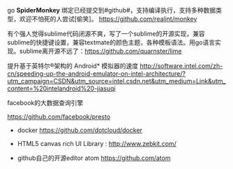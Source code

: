 go **SpiderMonkey** 绑定已经提交到#github#，支持编译执行，支持多种数据类型，欢迎不怕死的人尝试[偷笑]。
https://github.com/realint/monkey

有个强人觉得sublime代码闭源不爽，写了一个sublime的开源实现，兼容sublime的快捷键设置，兼容textmate的颜色主题，各种模板语法。用go语言实现。sublime离开源不远了：https://github.com/quarnster/lime


提升基于英特尔®架构的 Android* 模拟器的速度
http://software.intel.com/zh-cn/speeding-up-the-android-emulator-on-intel-architecture/?utm_campaign=CSDN&utm_source=intel.csdn.net&utm_medium=Link&utm_content=%20intelandroid%20-jiasuqi



facebook的大数据查询引擎

https://github.com/facebook/presto


* docker  https://github.com/dotcloud/docker


* HTML5 canvas rich UI  Library : http://www.zebkit.com/

* github自己的开源editor atom   https://github.com/atom
